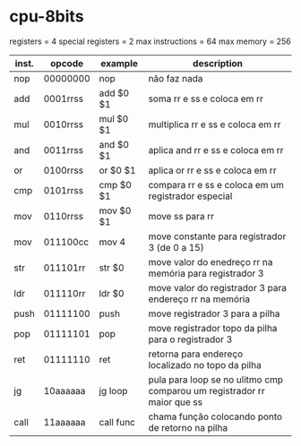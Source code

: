 # cpu-8bits

registers = 4
special registers = 2
max instructions = 64
max memory = 256

inst. | opcode | example | description
----- | ------ | ------- | -----------
nop | 00000000 | nop | não faz nada
add | 0001rrss | add $0 $1 | soma rr e ss e coloca em rr
mul | 0010rrss | mul $0 $1 | multiplica rr e ss e coloca em rr
and | 0011rrss | and $0 $1 | aplica and rr e ss e coloca em rr
or | 0100rrss | or  $0 $1 | aplica or rr e ss e coloca em rr
cmp | 0101rrss | cmp $0 $1 | compara rr e ss e coloca em um registrador especial
mov | 0110rrss | mov $0 $1 | move ss para rr
mov | 011100cc | mov 4 | move constante para registrador 3 (de 0 a 15)
str | 011101rr | str $0 | move valor do enedreço rr na memória para registrador 3
ldr | 011110rr | ldr $0 | move valor do registrador 3 para endereço rr na memória
push | 01111100 | push | move registrador 3 para a pilha
pop | 01111101 | pop | move registrador topo da pilha para o registrador 3
ret | 01111110 | ret | retorna para endereço localizado no topo da pilha
jg | 10aaaaaa | jg loop | pula para loop se no ulitmo cmp comparou um registrador rr maior que ss
call | 11aaaaaa | call func | chama função colocando ponto de retorno na pilha
